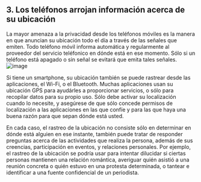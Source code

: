 [Title]: # (Ubicación)
[Difficulty]: # (Principiante)
[Order]: # (0)

## 3. Los teléfonos arrojan información acerca de su ubicación

La mayor amenaza a la privacidad desde los teléfonos móviles es la manera en que anuncian su ubicación todo el día a través de las señales que emiten. Todo teléfono móvil informa automática y regularmente al proveedor del servicio teléfonico en dónde está en ese momento. Sólo si un teléfono está apagado o sin señal se evitará que emita tales señales.
![image](mobile4.png)

Si tiene un smartphone, su ubicación también se puede rastrear desde las aplicaciones, el Wi-Fi, o el Bluetooth. Muchas aplicaciones usan su ubicación GPS para ayudárles a proporcionar servicios, o sólo para recopilar datos para su propio uso. Sólo debe activar su localización cuando lo necesite, y asegúrese de que sólo concede permisos de localización a las aplicaciones en las que confíe y para las que haya una buena razón para que sepan dónde está usted.

En cada caso, el rastreo de la ubicación no consiste sólo en determinar en dónde está alguien en ese instante, también puede tratar de responder preguntas acerca de las actividades que realiza la persona, además de sus creencias, participación en eventos, y relaciones personales. Por ejemplo, el rastreo de la ubicación se podría usar para intentar dilucidar si ciertas personas mantienen una relación romántica, averiguar quién asistió a una reunión concreta o quién estuvo en una protesta determinada, o tantear e identificar a una fuente confidencial de un periodista.